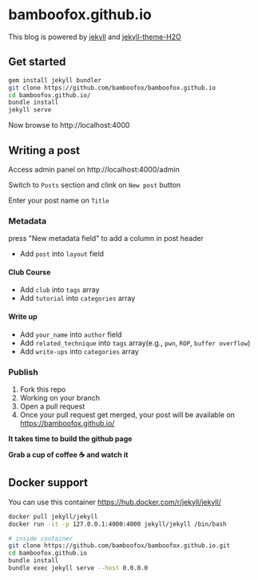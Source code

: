 # bamboofox.github.io

This blog is powered by [jekyll](http://jekyllrb.com/) and [jekyll-theme-H2O](https://github.com/kaeyleo/jekyll-theme-H2O)

## Get started

```bash
gem install jekyll bundler
git clone https://github.com/bamboofox/bamboofox.github.io
cd bamboofox.github.io/
bundle install
jekyll serve
```

Now browse to http://localhost:4000

## Writing a post

Access admin panel on http://localhost:4000/admin

Switch to `Posts` section and clink on `New post` button

Enter your post name on `Title`

### Metadata

press "New metadata field" to add a column in post header

- Add `post` into `layout` field

#### Club Course

- Add `club` into `tags` array
- Add `tutorial` into `categories` array

#### Write up

- Add `your_name` into `author` field
- Add `related_technique` into `tags` array(e.g., `pwn`, `ROP`, `buffer overflow`)
- Add `write-ups` into `categories` array

### Publish

1. Fork this repo
2. Working on your branch
3. Open a pull request
4. Once your pull request get merged, your post will be available on https://bamboofox.github.io/

**It takes time to build the github page**

**Grab a cup of coffee :coffee: and watch it**

## Docker support

You can use this container https://hub.docker.com/r/jekyll/jekyll/

```bash
docker pull jekyll/jekyll
docker run -it -p 127.0.0.1:4000:4000 jekyll/jekyll /bin/bash

# inside container
git clone https://github.com/bamboofox/bamboofox.github.io.git
cd bamboofox.github.io
bundle install
bundle exec jekyll serve --host 0.0.0.0
```
